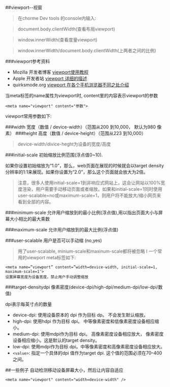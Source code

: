 ##viewport--视窗
> 在chorme Dev tools 的console内输入:

> 	document.body.clientWidth(查看布局viewport)

>	window.innerWidth(查看度量viewport)

>	window.innerWidth/document.body.clientWidth(上两者之间的比例)

###viewport参考资料
- Mozilla 开发者博客 [viewport使用教程](https://developer.mozilla.org/en-US/docs/Mozilla/Mobile/Viewport_meta_tag)
- Apple 开发者站 [viewport 详细的描述](http://developer.apple.com/library/safari/#documentation/AppleApplications/Reference/SafariWebContent/UsingtheViewport/UsingtheViewport.html)
- quirksmode.org [viewport 在各个手机浏览器不同之处介绍](http://www.quirksmode.org/mobile/viewports2.html)
 
当meta标签的name属性为viewport时, content里的内容表示viewport的参数

	<meta name="viewport" content="参数">


viewport常用参数如下:

###width
 宽度（数值 / device-width）（范围从200 到10,000，
默认为980 像素）
###height
高度（数值 / device-height）（范围从223 到10,000）
> device-width/divice-heght为设备的宽度/高度

###initial-scale
初始缩放比例范围(浮点值0~10).

如果你设置初始缩放为“1.0”，那么，web页面在展现的时候就会以target density分辨率的1:1来展现。如果你设置为“2.0”，那么这个页面就会放大为2倍。

> 注意，很多人使用initial-scale=1到非响应式网站上，这会让网站以100%宽度渲染，用户需要手动移动页面或者缩放。如果和initial-scale=1同时使用user-scalable=no或maximum-scale=1，则用户将不能放大/缩小网页来看到全部的内容。

###minimum-scale
允许用户缩放到的最小比例(浮点值),用以指出页面大小与屏幕大小相比的最大乘数

###maximum-scale
允许用户缩放到的最大比例(浮点值)

###user-scalable
用户是否可以手动缩 (no,yes)

> 用了user-scalable, minium-scale和maxinum-scale都将被忽略
I
一个常用的viewport meta标签如下:

	<meta name=”viewport” content=”width=device-width, initial-scale=1, maximum-scale=1″>
	设置屏幕宽度为设备宽度，禁止用户手动调整缩放
	
###target-densitydpi
像素密度(device-dpi/high-dpi/medium-dpi/low-dpi/数值)


dpi表示每英寸点的数量	

- device-dpi: 使用设备原本的 dpi 作为目标 dp。 不会发生默认缩放。
- high-dpi: 使用hdpi 作为目标 dpi。 中等像素密度和低像素密度设备相应缩小。
- medium-dpi: 使用mdpi作为目标 dpi。 高像素密度设备相应放大， 像素密度设备相应缩小。这是默认的target density。
- low-dpi: 使用mdpi作为目标 dpi。中等像素密度和高像素密度设备相应放大。
- `<value>`: 指定一个具体的dpi 值作为target dpi. 这个值的范围必须在70–400之间。

##一些例子
自动检测移动设备屏幕大小，然后让内容自适应

	<meta name="viewport" content="width=device-width" />

